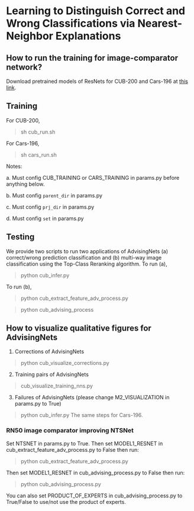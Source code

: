 # Learning to Distinguish Correct and Wrong Classifications via Nearest-Neighbor Explanations
## How to run the training for image-comparator network?

Download pretrained models of ResNets for CUB-200 and Cars-196 at [this link](https://drive.google.com/drive/folders/1pC_5bEi5DryDZCaKb51dzCE984r8EnqW?usp=sharing).

## Training

For CUB-200,
> sh cub_run.sh

For Cars-196,
> sh cars_run.sh

Notes:

a. Must config CUB_TRAINING or CARS_TRAINING in params.py before anything below.

b. Must config `parent_dir` in params.py

c. Must config `prj_dir` in params.py

d. Must config `set` in params.py


## Testing
We provide two scripts to run two applications of AdvisingNets (a) correct/wrong prediction classification and (b) multi-way image classification using the Top-Class Reranking algorithm.
To run (a),

> python cub_infer.py

To run (b),

> python cub_extract_feature_adv_process.py

> python cub_advising_process
## How to visualize qualitative figures for AdvisingNets
1. Corrections of AdvisingNets
> python cub_visualize_corrections.py
2. Training pairs of AdvisingNets
> cub_visualize_training_nns.py
3. Failures of AdvisingNets (please change M2_VISUALIZATION in params.py to True)
> python cub_infer.py
The same steps for Cars-196.


### RN50 image comparator improving NTSNet
Set NTSNET in params.py to True. Then set MODEL1_RESNET in cub_extract_feature_adv_process.py to False then run:
> python cub_extract_feature_adv_process.py

Then set MODEL1_RESNET in cub_advising_process.py to False then run:
> python cub_advising_process.py

You can also set PRODUCT_OF_EXPERTS in cub_advising_process.py to True/False to use/not use the product of experts.

